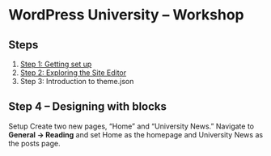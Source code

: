 # WordPress University – Workshop

## Steps

1. [Step 1: Getting set up](/steps/step-1/readme.md)
2. [Step 2: Exploring the Site Editor](/steps/step-2/readme.md)
4. Step 3: Introduction to theme.json 




## Step 4 – Designing with blocks
Setup
Create two new pages, “Home” and “University News.” 
Navigate to **General → Reading** and set Home as the homepage and University News as the posts page.
